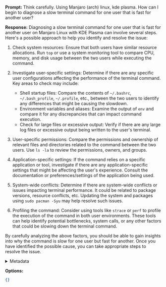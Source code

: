 **Prompt:**
Think carefully. Using Manjaro (arch) linux, kde plasma. How can I begin to diagnose a slow terminal command for one user that is fast for another user?

**Response:**
Diagnosing a slow terminal command for one user that is fast for another user on Manjaro Linux with KDE Plasma can involve several steps. Here's a possible approach to help you identify and resolve the issue:

1. Check system resources: Ensure that both users have similar resource allocations. Run `top` or use a system monitoring tool to compare CPU, memory, and disk usage between the two users while executing the command.

2. Investigate user-specific settings: Determine if there are any specific user configurations affecting the performance of the terminal command. Key areas to check may include:

   - Shell startup files: Compare the contents of `~/.bashrc`, `~/.bash_profile`, `~/.profile`, etc., between the two users to identify any differences that might be causing the slowdown.
   - Environment variables and aliases: Examine the output of `env` and compare it for any discrepancies that can impact command execution.
   - Check for large files or excessive output: Verify if there are any large log files or excessive output being written to the user's terminal.

3. User-specific permissions: Compare the permissions and ownership of relevant files and directories related to the command between the two users. Use `ls -la` to review the permissions, owners, and groups.

4. Application-specific settings: If the command relies on a specific application or tool, investigate if there are any application-specific settings that might be affecting the user's experience. Consult the documentation or preferences/settings of the application being used.

5. System-wide conflicts: Determine if there are system-wide conflicts or issues impacting terminal performance. It could be related to package versions, resource conflicts, etc. Updating the system and packages using `sudo pacman -Syu` may help resolve such issues.

6. Profiling the command: Consider using tools like `strace` or `perf` to profile the execution of the command in both user environments. These tools can help identify potential bottlenecks, system calls, or any other factors that could be slowing down the terminal command.

By carefully analyzing the above factors, you should be able to gain insights into why the command is slow for one user but fast for another. Once you have identified the possible cause, you can take appropriate steps to resolve the issue.

<details><summary>Metadata</summary>

- Duration: 19395 ms
- Datetime: 2023-09-20T15:55:56.454819
- Model: gpt-3.5-turbo-0613

</details>

**Options:**
```json
{}
```

